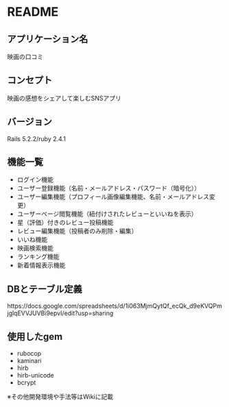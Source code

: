 # README

<h2>アプリケーション名</h2>
<p>映画の口コミ</p>

<h2>コンセプト</h2>
<p>映画の感想をシェアして楽しむSNSアプリ</p>
<h2>バージョン</h2>
<p>Rails 5.2.2/ruby 2.4.1</p>
<h2>機能一覧</h2>
<ul>
  <li>ログイン機能</li>
  <li>ユーザー登録機能（名前・メールアドレス・パスワード（暗号化））</li>
  <li>ユーザー編集機能（プロフィール画像編集機能、名前・メールアドレス変更）</li>
  <li>ユーザーページ閲覧機能（紐付けされたレビューといいねを表示）</li>
  <li>星（評価）付きのレビュー投稿機能</li>
  <li>レビュー編集機能（投稿者のみ削除・編集）</li>
  <li>いいね機能</li>
  <li>映画検索機能</li>
  <li>ランキング機能</li>
  <li>新着情報表示機能</li>
</ul>
<h2>DBとテーブル定義</h2>
 <p>https://docs.google.com/spreadsheets/d/1i063MjmQytQf_ecQk_d9eKVQPmjglqEVVJUVBi9epvI/edit?usp=sharing<p/>
<h2>使用したgem</h2>
<ul>
  <li>rubocop</li>
  <li>kaminari</li>
  <li>hirb</li>
  <li>hirb-unicode</li>
  <li>bcrypt</li>
  </ul>
<p>※その他開発環境や手法等はWikiに記載</p>
